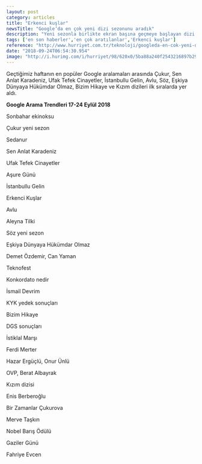 ```yaml
---
layout: post
category: articles
title: "Erkenci kuşlar"
newsTitle: "Google’da en çok yeni dizi sezonunu aradık"
description: "Yeni sezonla birlikte ekran başına geçmeye başlayan dizi severler Google Arama Trendlerine damgasını vurdu. "
tags: ['en son haberler','en çok aratılanlar','Erkenci kuşlar']
reference: "http://www.hurriyet.com.tr/teknoloji/googleda-en-cok-yeni-dizi-sezonunu-aradik-40965668"
date: "2018-09-24T06:54:30.954"
image: "http://i.hurimg.com/i/hurriyet/98/620x0/5ba88a240f2543216897b292.jpg"
---
```


<p>Ge&ccedil;tiğimiz haftanın en pop&uuml;ler Google aralamaları arasında &Ccedil;ukur, Sen Anlat Karadeniz, Ufak Tefek Cinayetler, İstanbullu Gelin, Avlu, S&ouml;z, Eşkiya D&uuml;nyaya H&uuml;k&uuml;mdar Olmaz, Bizim Hikaye ve Kızım dizileri ilk sıralarda yer aldı.</p>
<p><strong>Google Arama Trendleri 17-24 Eyl&uuml;l 2018</strong></p>
<p>Sonbahar ekinoksu</p>
<p>&Ccedil;ukur yeni sezon</p>
<p>Sedanur</p>
<p>Sen Anlat Karadeniz</p>
<p>Ufak Tefek Cinayetler</p>
<p>Aşure G&uuml;n&uuml;</p>
<p>İstanbullu Gelin</p>
<p>Erkenci Kuşlar</p>
<p>Avlu</p>
<p>Aleyna Tilki</p>
<p>S&ouml;z yeni sezon</p>
<p>Eşkiya D&uuml;nyaya H&uuml;k&uuml;mdar Olmaz</p>
<p>Demet &Ouml;zdemir, Can Yaman</p>
<p>Teknofest</p>
<p>Konkordato nedir</p>
<p>İsmail Devrim</p>
<p>KYK yedek sonu&ccedil;ları</p>
<p>Bizim Hikaye</p>
<p>DGS sonu&ccedil;ları</p>
<p>İstiklal Marşı</p>
<p>Ferdi Merter</p>
<p>Hazar Erg&uuml;&ccedil;l&uuml;, Onur &Uuml;nl&uuml;</p>
<p>OVP, Berat Albayrak</p>
<p>Kızım dizisi</p>
<p>Enis Berberoğlu</p>
<p>Bir Zamanlar &Ccedil;ukurova</p>
<p>Merve Taşkın</p>
<p>Nobel Barış &Ouml;d&uuml;l&uuml;</p>
<p>Gaziler G&uuml;n&uuml;</p>
<p>Fahriye Evcen</p>